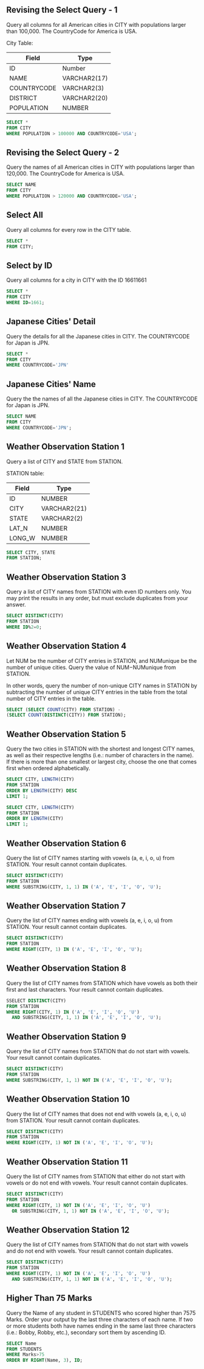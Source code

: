 ## Revising the Select Query - 1

Query all columns for all American cities in CITY with populations larger than 100,000. The CountryCode for America is USA.

City Table:

Field | Type
--|--
ID | Number
NAME | VARCHAR2(17)
COUNTRYCODE | VARCHAR2(3)
DISTRICT | VARCHAR2(20)
POPULATION | NUMBER

```sql
SELECT *
FROM CITY
WHERE POPULATION > 100000 AND COUNTRYCODE='USA';
```

## Revising the Select Query - 2

Query the names of all American cities in CITY with populations larger than 120,000. The CountryCode for America is USA.

```sql
SELECT NAME
FROM CITY
WHERE POPULATION > 120000 AND COUNTRYCODE='USA';
```

## Select All

Query all columns for every row in the CITY table.

```sql
SELECT *
FROM CITY;
```

## Select by ID

Query all columns for a city in CITY with the ID 16611661

```sql
SELECT *
FROM CITY
WHERE ID=1661;
```

## Japanese Cities' Detail

Query the details for all the Japanese cities in CITY. The COUNTRYCODE for Japan is JPN.

```sql
SELECT *
FROM CITY
WHERE COUNTRYCODE='JPN'
```

## Japanese Cities' Name

Query the the names of all the Japanese cities in CITY. The COUNTRYCODE for Japan is JPN.

```sql
SELECT NAME
FROM CITY
WHERE COUNTRYCODE='JPN';
```

## Weather Observation Station 1

Query a list of CITY and STATE from STATION.

STATION table:

Field | Type
--|--
ID | NUMBER
CITY | VARCHAR2(21)
STATE | VARCHAR2(2)
LAT_N | NUMBER
LONG_W | NUMBER

```sql
SELECT CITY, STATE
FROM STATION;
```

## Weather Observation Station 3

Query a list of CITY names from STATION with even ID numbers only. You may print the results in any order, but must exclude duplicates from your answer.

```sql
SELECT DISTINCT(CITY)
FROM STATION
WHERE ID%2=0;
```

## Weather Observation Station 4

Let NUM be the number of CITY entries in STATION, and NUMunique be the number of unique cities. Query the value of NUM−NUMunique from STATION.

In other words, query the number of non-unique CITY names in STATION by subtracting the number of unique CITY entries in the table from the total number of CITY entries in the table.

```sql
SELECT (SELECT COUNT(CITY) FROM STATION) -
(SELECT COUNT(DISTINCT(CITY)) FROM STATION);
```

## Weather Observation Station 5

Query the two cities in STATION with the shortest and longest CITY names, as well as their respective lengths (i.e.: number of characters in the name). If there is more than one smallest or largest city, choose the one that comes first when ordered alphabetically.

```sql
SELECT CITY, LENGTH(CITY)
FROM STATION
ORDER BY LENGTH(CITY) DESC
LIMIT 1;

SELECT CITY, LENGTH(CITY)
FROM STATION
ORDER BY LENGTH(CITY)
LIMIT 1;
```

## Weather Observation Station 6

Query the list of CITY names starting with vowels (a, e, i, o, u) from STATION. Your result cannot contain duplicates.

```sql
SELECT DISTINCT(CITY)
FROM STATION
WHERE SUBSTRING(CITY, 1, 1) IN ('A', 'E', 'I', 'O', 'U');
```

## Weather Observation Station 7

Query the list of CITY names ending with vowels (a, e, i, o, u) from STATION. Your result cannot contain duplicates.

```sql
SELECT DISTINCT(CITY)
FROM STATION
WHERE RIGHT(CITY, 1) IN ('A', 'E', 'I', 'O', 'U');
```

## Weather Observation Station 8

Query the list of CITY names from STATION which have vowels as both their first and last characters. Your result cannot contain duplicates.

```sql
SSELECT DISTINCT(CITY)
FROM STATION
WHERE RIGHT(CITY, 1) IN ('A', 'E', 'I', 'O', 'U')
  AND SUBSTRING(CITY, 1, 1) IN ('A', 'E', 'I', 'O', 'U');
```

## Weather Observation Station 9

Query the list of CITY names from STATION that do not start with vowels. Your result cannot contain duplicates.

```sql
SELECT DISTINCT(CITY)
FROM STATION
WHERE SUBSTRING(CITY, 1, 1) NOT IN ('A', 'E', 'I', 'O', 'U');
```

## Weather Observation Station 10

Query the list of CITY names that does not end with vowels (a, e, i, o, u) from STATION. Your result cannot contain duplicates.

```sql
SELECT DISTINCT(CITY)
FROM STATION
WHERE RIGHT(CITY, 1) NOT IN ('A', 'E', 'I', 'O', 'U');
```

## Weather Observation Station 11

Query the list of CITY names from STATION that either do not start with vowels or do not end with vowels. Your result cannot contain duplicates.

```sql
SELECT DISTINCT(CITY)
FROM STATION
WHERE RIGHT(CITY, 1) NOT IN ('A', 'E', 'I', 'O', 'U')
  OR SUBSTRING(CITY, 1, 1) NOT IN ('A', 'E', 'I', 'O', 'U');
```

## Weather Observation Station 12

Query the list of CITY names from STATION that do not start with vowels and do not end with vowels. Your result cannot contain duplicates.

```sql
SELECT DISTINCT(CITY)
FROM STATION
WHERE RIGHT(CITY, 1) NOT IN ('A', 'E', 'I', 'O', 'U')
  AND SUBSTRING(CITY, 1, 1) NOT IN ('A', 'E', 'I', 'O', 'U');
```

## Higher Than 75 Marks

Query the Name of any student in STUDENTS who scored higher than 7575 Marks. Order your output by the last three characters of each name. If two or more students both have names ending in the same last three characters (i.e.: Bobby, Robby, etc.), secondary sort them by ascending ID.

```sql
SELECT Name
FROM STUDENTS
WHERE Marks>75
ORDER BY RIGHT(Name, 3), ID;
```

